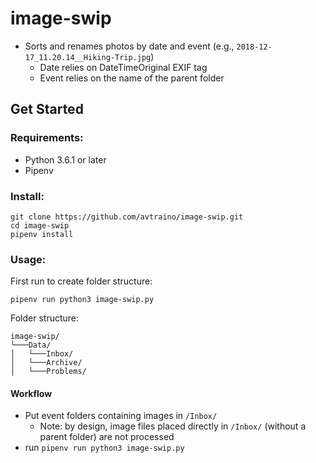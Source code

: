 # image-swip   

- Sorts and renames photos by date and event (e.g., `2018-12-17_11.20.14__Hiking-Trip.jpg`)
    - Date relies on DateTimeOriginal EXIF tag
    - Event relies on the name of the parent folder

## Get Started
### Requirements:
* Python 3.6.1 or later
* Pipenv
### Install:
```
git clone https://github.com/avtraino/image-swip.git
cd image-swip
pipenv install
```

### Usage:
First run to create folder structure:
```
pipenv run python3 image-swip.py
```
Folder structure:
```
image-swip/
└───Data/
│   └───Inbox/
│   └───Archive/
│   └───Problems/
```

#### Workflow
* Put event folders containing images in `/Inbox/`
    - Note: by design, image files placed directly in `/Inbox/` (without a parent folder) are not processed
* run `pipenv run python3 image-swip.py`

    
    
